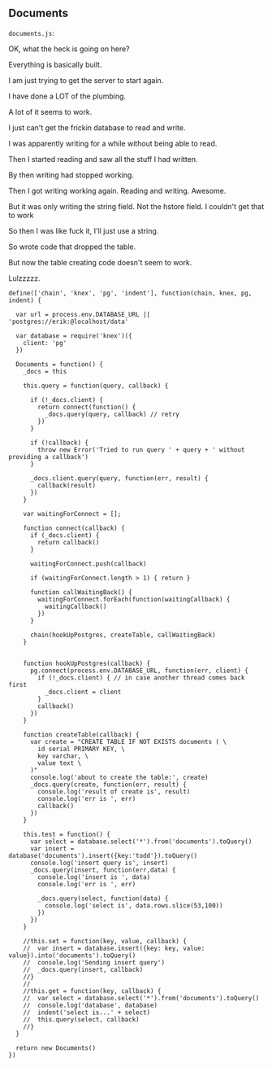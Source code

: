 Documents
---------

`documents.js`:

OK, what the heck is going on here?

Everything is basically built.

I am just trying to get the server to start again.

I have done a LOT of the plumbing.

A lot of it seems to work.

I just can't get the frickin database to read and write.

I was apparently writing for a while without being able to read.

Then I started reading and saw all the stuff I had written.

By then writing had stopped working.

Then I got writing working again. Reading and writing. Awesome.

But it was only writing the string field. Not the hstore field. I couldn't get that to work

So then I was like fuck it, I'll just use a string.

So wrote code that dropped the table.

But now the table creating code doesn't seem to work.

Lulzzzzz.

    define(['chain', 'knex', 'pg', 'indent'], function(chain, knex, pg, indent) {

      var url = process.env.DATABASE_URL || 'postgres://erik:@localhost/data'

      var database = require('knex')({
        client: 'pg'
      })

      Documents = function() {
        _docs = this

        this.query = function(query, callback) {

          if (!_docs.client) {
            return connect(function() {
              _docs.query(query, callback) // retry
            })
          }

          if (!callback) {
            throw new Error('Tried to run query ' + query + ' without providing a callback')
          }

          _docs.client.query(query, function(err, result) {
            callback(result)
          })
        }

        var waitingForConnect = [];

        function connect(callback) {
          if (_docs.client) {
            return callback() 
          }

          waitingForConnect.push(callback)

          if (waitingForConnect.length > 1) { return }

          function callWaitingBack() {
            waitingForConnect.forEach(function(waitingCallback) { 
              waitingCallback() 
            })
          }

          chain(hookUpPostgres, createTable, callWaitingBack)
        }


        function hookUpPostgres(callback) {
          pg.connect(process.env.DATABASE_URL, function(err, client) {
            if (!_docs.client) { // in case another thread comes back first
              _docs.client = client
            }
            callback()
          })
        }

        function createTable(callback) {
          var create = "CREATE TABLE IF NOT EXISTS documents ( \
            id serial PRIMARY KEY, \
            key varchar, \
            value text \
          )"
          console.log('about to create the table:', create)
          _docs.query(create, function(err, result) {
            console.log('result of create is', result)
            console.log('err is ', err)
            callback()
          })
        }

        this.test = function() {
          var select = database.select('*').from('documents').toQuery()
          var insert = database('documents').insert({key:'todd'}).toQuery()
          console.log('insert query is', insert)
          _docs.query(insert, function(err,data) {
            console.log('insert is ', data)
            console.log('err is ', err)

            _docs.query(select, function(data) {
              console.log('select is', data.rows.slice(53,100))
            })
          })
        }

        //this.set = function(key, value, callback) {
        //  var insert = database.insert({key: key, value: value}).into('documents').toQuery()
        //  console.log('Sending insert query')
        //  _docs.query(insert, callback)
        //}
        //
        //this.get = function(key, callback) {
        //  var select = database.select('*').from('documents').toQuery()
        //  console.log('database', database)
        //  indent('select is...' + select)
        //  this.query(select, callback)
        //}
      }

      return new Documents()
    })

